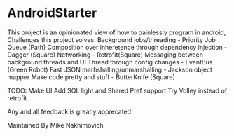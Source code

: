 AndroidStarter
==============

This project is an opinionated view of how to painlessly program in android, 
Challenges this project solves:
Background jobs/threading - Priority Job Queue (Path)
Composition over inheretence through dependency injection - Dagger (Square)
Networking - Retrofit(Square)
Messaging between background threads and UI Thread through config changes - EventBus (Green Robot)
Fast JSON marhshalling/unmarshalling - Jackson object mapper
Make code pretty and stuff - ButterKnife (Square)


TODO:
Make UI 
Add SQL light and Shared Pref support
Try Volley instead of retrofit


Any and all feedback is greatly apprecated


Maintained By Mike Nakhimovich
